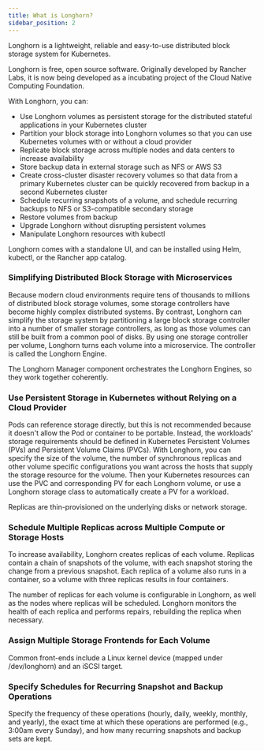 ```yaml
---
title: What is Longhorn?
sidebar_position: 2
---
```


<head>
  <link rel="canonical" href="https://main--longhornio-docusaurus.netlify.app/what-is-longhorn"/>
</head>
Longhorn is a lightweight, reliable and easy-to-use distributed block storage system for Kubernetes.

Longhorn is free, open source software. Originally developed by Rancher Labs, it is now being developed as a incubating project of the Cloud Native Computing Foundation.

With Longhorn, you can:

- Use Longhorn volumes as persistent storage for the distributed stateful applications in your Kubernetes cluster
- Partition your block storage into Longhorn volumes so that you can use Kubernetes volumes with or without a cloud provider
- Replicate block storage across multiple nodes and data centers to increase availability
- Store backup data in external storage such as NFS or AWS S3
- Create cross-cluster disaster recovery volumes so that data from a primary Kubernetes cluster can be quickly recovered from backup in a second Kubernetes cluster
- Schedule recurring snapshots of a volume, and schedule recurring backups to NFS or S3-compatible secondary storage
- Restore volumes from backup
- Upgrade Longhorn without disrupting persistent volumes
- Manipulate Longhorn resources with kubectl

Longhorn comes with a standalone UI, and can be installed using Helm, kubectl, or the Rancher app catalog.

### Simplifying Distributed Block Storage with Microservices

Because modern cloud environments require tens of thousands to millions of distributed block storage volumes, some storage controllers have become highly complex distributed systems. By contrast, Longhorn can simplify the storage system by partitioning a large block storage controller into a number of smaller storage controllers, as long as those volumes can still be built from a common pool of disks. By using one storage controller per volume, Longhorn turns each volume into a microservice. The controller is called the Longhorn Engine.

The Longhorn Manager component orchestrates the Longhorn Engines, so they work together coherently.

### Use Persistent Storage in Kubernetes without Relying on a Cloud Provider

Pods can reference storage directly, but this is not recommended because it doesn't allow the Pod or container to be portable. Instead, the workloads' storage requirements should be defined in Kubernetes Persistent Volumes (PVs) and Persistent Volume Claims (PVCs). With Longhorn, you can specify the size of the volume, the number of synchronous replicas and other volume specific configurations you want across the hosts that supply the storage resource for the volume. Then your Kubernetes resources can use the PVC and corresponding PV for each Longhorn volume, or use a Longhorn storage class to automatically create a PV for a workload.

Replicas are thin-provisioned on the underlying disks or network storage.

### Schedule Multiple Replicas across Multiple Compute or Storage Hosts

To increase availability, Longhorn creates replicas of each volume. Replicas contain a chain of snapshots of the volume, with each snapshot storing the change from a previous snapshot. Each replica of a volume also runs in a container, so a volume with three replicas results in four containers.

The number of replicas for each volume is configurable in Longhorn, as well as the nodes where replicas will be scheduled. Longhorn monitors the health of each replica and performs repairs, rebuilding the replica when necessary.

### Assign Multiple Storage Frontends for Each Volume

Common front-ends include a Linux kernel device (mapped under /dev/longhorn) and an iSCSI target.

### Specify Schedules for Recurring Snapshot and Backup Operations

Specify the frequency of these operations (hourly, daily, weekly, monthly, and yearly), the exact time at which these operations are performed (e.g., 3:00am every Sunday), and how many recurring snapshots and backup sets are kept.
